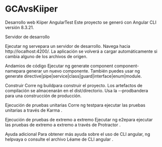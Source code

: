 # GCAvsKiiper
Desarrollo web Kiiper 
AngularTest
Este proyecto se generó con Angular CLI versión 8.3.21.

Servidor de desarrollo

Ejecutar ng servepara un servidor de desarrollo. Navega hacia http://localhost:4200/. La aplicación se volverá a cargar automáticamente si cambia alguno de los archivos de origen.

Andamios de código
Ejecutar ng generate component component-namepara generar un nuevo componente. También puedes usar ng generate directive|pipe|service|class|guard|interface|enum|module.

Construir
Corre ng buildpara construir el proyecto. Los artefactos de compilación se almacenarán en el dist/directorio. Usa la --prodbandera para una construcción de producción.

Ejecución de pruebas unitarias
Corre ng testpara ejecutar las pruebas unitarias a través de Karma .

Ejecución de pruebas de extremo a extremo
Ejecutar ng e2epara ejecutar las pruebas de extremo a extremo a través de Protractor .

Ayuda adicional
Para obtener más ayuda sobre el uso de CLI angular, ng helpvaya o consulte el archivo Léame de CLI angular .
